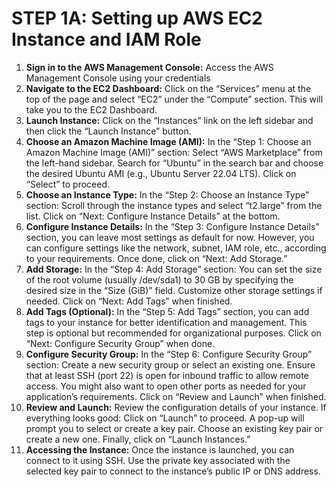 # STEP 1A: Setting up AWS EC2 Instance and IAM Role
1. **Sign in to the AWS Management Console:** Access the AWS Management Console using your credentials
2. **Navigate to the EC2 Dashboard:** Click on the “Services” menu at the top of the page and select “EC2” under the “Compute” section. This will take you to the EC2 Dashboard.
3. **Launch Instance:** Click on the “Instances” link on the left sidebar and then click the “Launch Instance” button.
4. **Choose an Amazon Machine Image (AMI):** In the “Step 1: Choose an Amazon Machine Image (AMI)” section:
Select “AWS Marketplace” from the left-hand sidebar.
Search for “Ubuntu” in the search bar and choose the desired Ubuntu AMI (e.g., Ubuntu Server 22.04 LTS).
Click on “Select” to proceed.
5. **Choose an Instance Type:** In the “Step 2: Choose an Instance Type” section:
Scroll through the instance types and select “t2.large” from the list.
Click on “Next: Configure Instance Details” at the bottom.
6. **Configure Instance Details:** In the “Step 3: Configure Instance Details” section, you can leave most settings as default for now. However, you can configure settings like the network, subnet, IAM role, etc., according to your requirements.
Once done, click on “Next: Add Storage.”
7. **Add Storage:** In the “Step 4: Add Storage” section:
You can set the size of the root volume (usually /dev/sda1) to 30 GB by specifying the desired size in the “Size (GiB)” field.
Customize other storage settings if needed.
Click on “Next: Add Tags” when finished.
8. **Add Tags (Optional):** In the “Step 5: Add Tags” section, you can add tags to your instance for better identification and management. This step is optional but recommended for organizational purposes.
Click on “Next: Configure Security Group” when done.
9. **Configure Security Group:** In the “Step 6: Configure Security Group” section:
Create a new security group or select an existing one.
Ensure that at least SSH (port 22) is open for inbound traffic to allow remote access.
You might also want to open other ports as needed for your application’s requirements.
Click on “Review and Launch” when finished.
10. **Review and Launch:** Review the configuration details of your instance. If everything looks good:
Click on “Launch” to proceed.
A pop-up will prompt you to select or create a key pair. Choose an existing key pair or create a new one.
Finally, click on “Launch Instances.”
11. **Accessing the Instance:** Once the instance is launched, you can connect to it using SSH. Use the private key associated with the selected key pair to connect to the instance’s public IP or DNS address.
